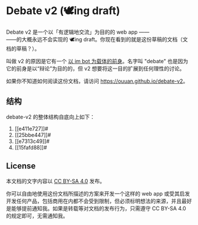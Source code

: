 # Debate v2 (🕊️ing draft)

Debate v2 是一个以「有逻辑地交流」为目的的 web app ——  
——的大概永远不会实现的 🕊️ing draft。你现在看到的就是这份草稿的文档（文档的草稿？）。

叫做 v2 的原因是它有一个 [以 im bot 为载体的前身](https://github.com/ouuan/debate)。名字叫 "debate" 也是因为它的前身是以“辩论”为目的的，但 v2 想要将这一目的扩展到任何理性的讨论。

如果你不知道如何阅读这份文档，请访问 <https://ouuan.github.io/debate-v2>。

## 结构

debate-v2 的整体结构自底向上如下：

1.  [[e411e727]]#
2.  [[25bbe447]]#
3.  [[e7313c49]]#
4.  [[15fafd88]]#

## License

本文档的文字内容以 [CC BY-SA 4.0](https://creativecommons.org/licenses/by-sa/4.0/) 发布。

你可以自由地使用这份文档所描述的方案来开发一个这样的 web app 或受其启发开发任何产品，包括商用在内都不会受到限制，但必须标明想法的来源，并且最好是能够提前通知我。如果是转载等对文档的发布行为，只需遵守 CC BY-SA 4.0 的规定即可，无需通知我。
